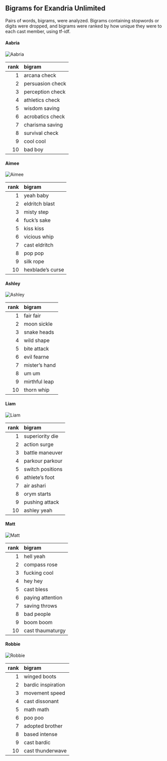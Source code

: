 
## Bigrams for Exandria Unlimited

Pairs of words, bigrams, were analyzed. Bigrams containing stopwords or
digits were dropped, and bigrams were ranked by how unique they were to
each cast member, using tf-idf.

#### Aabria

![Aabria](../plots/bigramClouds/ExU1/ExU1AABRIA.png)

| rank | bigram           |
|-----:|:-----------------|
|    1 | arcana check     |
|    2 | persuasion check |
|    3 | perception check |
|    4 | athletics check  |
|    5 | wisdom saving    |
|    6 | acrobatics check |
|    7 | charisma saving  |
|    8 | survival check   |
|    9 | cool cool        |
|   10 | bad boy          |

#### Aimee

![Aimee](../plots/bigramClouds/ExU1/ExU1AIMEE.png)

| rank | bigram           |
|-----:|:-----------------|
|    1 | yeah baby        |
|    2 | eldritch blast   |
|    3 | misty step       |
|    4 | fuck’s sake      |
|    5 | kiss kiss        |
|    6 | vicious whip     |
|    7 | cast eldritch    |
|    8 | pop pop          |
|    9 | silk rope        |
|   10 | hexblade’s curse |

#### Ashley

![Ashley](../plots/bigramClouds/ExU1/ExU1ASHLEY.png)

| rank | bigram        |
|-----:|:--------------|
|    1 | fair fair     |
|    2 | moon sickle   |
|    3 | snake heads   |
|    4 | wild shape    |
|    5 | bite attack   |
|    6 | evil fearne   |
|    7 | mister’s hand |
|    8 | um um         |
|    9 | mirthful leap |
|   10 | thorn whip    |

#### Liam

![Liam](../plots/bigramClouds/ExU1/ExU1LIAM.png)

| rank | bigram           |
|-----:|:-----------------|
|    1 | superiority die  |
|    2 | action surge     |
|    3 | battle maneuver  |
|    4 | parkour parkour  |
|    5 | switch positions |
|    6 | athlete’s foot   |
|    7 | air ashari       |
|    8 | orym starts      |
|    9 | pushing attack   |
|   10 | ashley yeah      |

#### Matt

![Matt](../plots/bigramClouds/ExU1/ExU1Matt.png)

| rank | bigram           |
|-----:|:-----------------|
|    1 | hell yeah        |
|    2 | compass rose     |
|    3 | fucking cool     |
|    4 | hey hey          |
|    5 | cast bless       |
|    6 | paying attention |
|    7 | saving throws    |
|    8 | bad people       |
|    9 | boom boom        |
|   10 | cast thaumaturgy |

#### Robbie

![Robbie](../plots/bigramClouds/ExU1/ExU1ROBBIE.png)

| rank | bigram             |
|-----:|:-------------------|
|    1 | winged boots       |
|    2 | bardic inspiration |
|    3 | movement speed     |
|    4 | cast dissonant     |
|    5 | math math          |
|    6 | poo poo            |
|    7 | adopted brother    |
|    8 | based intense      |
|    9 | cast bardic        |
|   10 | cast thunderwave   |
